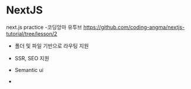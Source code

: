 # NextJS
next.js practice -코딩앙마 유투브 
https://github.com/coding-angma/nextjs-tutorial/tree/lesson/2

- 폴더 및 파일 기반으로 라우팅 지원
- SSR, SEO 지원

- Semantic ui
- 

